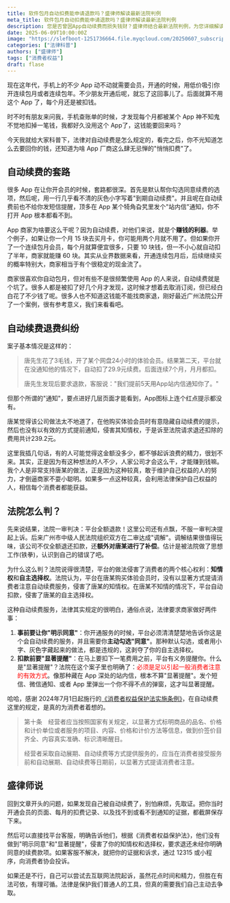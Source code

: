 ```yaml
---
title: 软件包月自动扣费能申请退款吗？盛律师解读最新法院判例
meta_title: 软件包月自动扣费能申请退款吗？盛律师解读最新法院判例
description: 您是否曾因App自动续费而损失钱财？盛律师结合最新法院判例，为您详细解读自动续费的法律陷阱，并指导您如何依据《消费者权益保护法》成功申请退款。本文不仅揭示商家常用的"默认勾选"和"隐藏通知"等套路，还提供实用的维权步骤，助您有效保护自身权益，避免不必要的经济损失。
date: 2025-06-09T10:00:00Z
image: "https://slefboot-1251736664.file.myqcloud.com/20250607_subscription_refund_cover.webp"
categories: ["法律科普"]
authors: ["盛律师"]
tags: ["消费者权益"]
draft: flase
---
```


现在这年代，手机上的不少 App 动不动就需要会员，开通的时候，用低价吸引你开连续包月或者连续包年。不少朋友开通后呢，就忘了这回事儿了。后面就算不用这个 App 了，每个月还是被扣钱。

时不时有朋友来问我，手机查账单的时候，才发现每个月都被某个 App 神不知鬼不觉地扣掉一笔钱，我都好久没用这个 App了，这钱能要回来吗？

今天我就给大家科普下，法律对自动续费是怎么规定的，看完之后，你不光知道怎么去要回你的钱，还知道为啥 App 厂商这么肆无忌惮的"悄悄扣费"了。

## 自动续费的套路

很多 App 在让你开会员的时候，套路都很深。首先是默认帮你勾选同意续费的选项，然后呢，用一行几乎看不清的灰色小字写着"到期自动续费"。并且呢在自动续费前也不给你发短信提醒，顶多在 App 某个犄角旮旯里发个"站内信"通知，你不打开 App 根本都看不到。

App 商家为啥要这么干呢？因为自动续费，对他们来说，就是个**赚钱的利器**。举个例子，如果让你一个月 15 块去买月卡，你可能用两个月就不用了。但如果你开了一个连续包月会员，每个月就算便宜很多，只要 10 块钱，但一不小心就自动扣了半年，商家就能赚 60 块。其实从业界数据来看，开通连续包月后，后续继续买的概率特别大，商家相当于有个很稳定的现金流了。

商家很喜欢你自动包月，但对有些不是很频繁使用 App 的人来说，自动续费就是个坑了。很多人都是被扣了好几个月才发现，这时候才想着去取消订阅，但已经白白花了不少钱了呢。很多人也不知道这钱能不能找商家退，刚好最近广州法院公开了一个案例，很有参考意义，我们来看看吧。

## 自动续费退费纠纷

案子基本情况是这样的：

> 唐先生花了3毛钱，开了某个网盘24小时的体验会员。结果第二天，平台就在没通知他的情况下，自动扣了29.9元续费。后面连续7个月，月月都扣。
>
> 唐先生发现后要求退款，客服说："我们提前5天用App站内信通知你了。"

但那个所谓的"通知"，要点进好几层页面才能看到，App图标上连个红点提示都没有。

唐某觉得该公司做法太不地道了，在他购买体验会员时有意隐藏自动续费的提示，然后也没有以有效的方式提前通知，侵害其知情权，于是诉至法院请求退还扣除的费用共计239.2元。

这里我插几句话，有的人可能觉得这金额没多少，都不够起诉浪费的精力，很划不来。其实，正是因为有这种想法的人不少，人家公司才会这么干，才能赚到钱嘛。我个人是非常支持唐某的做法，正是因为这种较真，敢于维护自己权益的人的努力，才倒逼商家不耍小聪明。如果多一点这种较真，会利用法律保护自己权益的人，相信每个消费者都能获益。

## 法院怎么判？

先来说结果，法院一审判决：平台全额退款！这里公司还有点飘，不服一审判决提起上诉。后来广州市中级人民法院组织双方在二审达成"调解"。调解结果很值得玩味，该公司不仅全额退还扣款，还**额外对唐某进行了补偿**。估计是被法院做了思想工作(铁拳)，认识到自己的错误了吧。

为什么这么判？法院说得很清楚，平台的做法侵害了消费者的两个核心权利：**知情权**和**自主选择权**。法院认为，平台在唐某购买体验会员时，没有以显著方式提请消费者注意自动续费服务，侵害了唐某的知情权。在唐某不知情的情况下，平台自动扣款，侵害了唐某的自主选择权。

这种自动续费服务，法律其实规定的很明白，通俗点说，法律要求商家做好两件事：

1. **事前要让你"明示同意"**：你开通服务的时候，平台必须清清楚楚地告诉你这是个会自动续费的服务，并且需要你**主动勾选"同意"**。那种默认勾选，或者用小字、灰色字藏起来的做法，都是违规的，这剥夺了你的自主选择权。
2. **扣款前要"显著提醒"**：在马上要扣下一笔费用之前，平台有义务提醒你。什么是"显著提醒"？法院在这个案子里也明确了：<span style='color: red'>必须是足以引起一般消费者注意的有效方式</span>。像那种藏在 App 深处的站内信，根本不算"显著提醒"。发个短信、微信通知、或者 App 里弹出一个你不得不点的弹窗，这才叫显著提醒。

哈哈，感谢 2024年7月1日起施行的[《消费者权益保护法实施条例》](https://www.gov.cn/zhengce/content/202403/content_6940158.htm)，在自动续费这里的规定，是真的为消费者着想的。

> 第十条　经营者应当按照国家有关规定，以显著方式标明商品的品名、价格和计价单位或者服务的项目、内容、价格和计价方法等信息，做到价签价目齐全、内容真实准确、标识清晰醒目。
>
> 经营者采取自动展期、自动续费等方式提供服务的，应当在消费者接受服务前和自动展期、自动续费等日期前，以显著方式提请消费者注意。

## 盛律师说

回到文章开头的问题，如果发现自己被自动续费了，别怕麻烦，先取证。把你当时开通会员的页面、每月的扣费记录、以及找不到或看不到通知的证据，都截屏保存下来。

然后可以直接找平台客服，明确告诉他们，根据《消费者权益保护法》，他们没有做到"明示同意"和"显著提醒"，侵害了你的知情权和选择权，要求退还未经你明确同意的续费款项。如果客服不解决，就把你的证据和诉求，通过 12315 或小程序，向消费者协会投诉。

如果还是不行，自己可以尝试去互联网法院起诉，虽然花点时间和精力，但胜在有法可依，有理可循。法律是保护我们普通人的工具，但真的需要我们自己主动去争取。